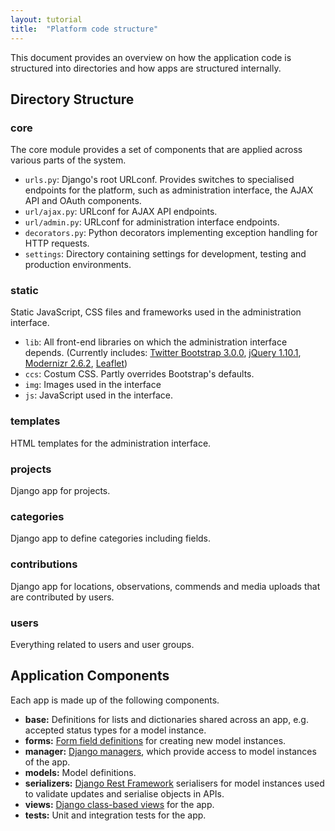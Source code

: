 ```yaml
---
layout: tutorial
title:  "Platform code structure"
---
```


This document provides an overview on how the application code is structured into directories and how apps are structured internally.

## Directory Structure

### core

The core module provides a set of components that are applied across various parts of the system.

- `urls.py`: Django's root URLconf. Provides switches to specialised endpoints for the platform, such as administration interface, the AJAX API and OAuth components.
- `url/ajax.py`: URLconf for AJAX API endpoints.
- `url/admin.py`: URLconf for administration interface endpoints.
- `decorators.py`: Python decorators implementing exception handling for HTTP requests.
- `settings`: Directory containing settings for development, testing and production environments.

### static

Static JavaScript, CSS files and frameworks used in the administration interface.

- `lib`: All front-end libraries on which the administration interface depends. (Currently includes: [Twitter Bootstrap 3.0.0](http://getbootstrap.com/), [jQuery 1.10.1](http://jquery.com/), [Modernizr 2.6.2](http://modernizr.com/), [Leaflet](http://leafletjs.com/))
- `ccs`: Costum CSS. Partly overrides Bootstrap's defaults.
- `img`: Images used in the interface
- `js`: JavaScript used in the interface.

### templates

HTML templates for the administration interface.

### projects

Django app for projects.

### categories

Django app to define categories including fields.

### contributions

Django app for locations, observations, commends and media uploads that are contributed by users.

### users

Everything related to users and user groups.

## Application Components

Each app is made up of the following components.

- **base:** Definitions for lists and dictionaries shared across an app, e.g. accepted status types for a model instance.
- **forms:** [Form field definitions](https://docs.djangoproject.com/en/dev/topics/forms/) for creating new model instances.
- **manager:** [Django managers](https://docs.djangoproject.com/en/dev/topics/db/managers/), which provide access to model instances of the app.
- **models:** Model definitions.
- **serializers:** [Django Rest Framework](http://www.django-rest-framework.org/) serialisers for model instances used to validate updates and serialise objects in APIs.
- **views:** [Django class-based views](https://docs.djangoproject.com/en/1.3/ref/class-based-views/) for the app.
- **tests:** Unit and integration tests for the app.
